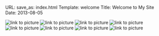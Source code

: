 ﻿URL:
save_as: index.html
Template: welcome
Title: Welcome to My Site
Date: 2013-08-05
<div id="maximage">
<img alt="link to picture" src="static/images/welcome/blog_1.png" />
<img alt="link to picture" src="static/images/welcome/blog_2.png" />
<img alt="link to picture" src="static/images/welcome/blog_3.png" />
<img alt="link to picture" src="static/images/welcome/google.png" />
<img alt="link to picture" src="static/images/welcome/2013-07-22-270_1.jpg" />
<img alt="link to picture" src="static/images/welcome/2013-07-22-270_2.jpg" />
<img alt="link to picture" src="static/images/welcome/2013-07-22-271.jpg" />
<img alt="link to picture" src="static/images/welcome/2013-07-25-278.jpg" />
</div>
